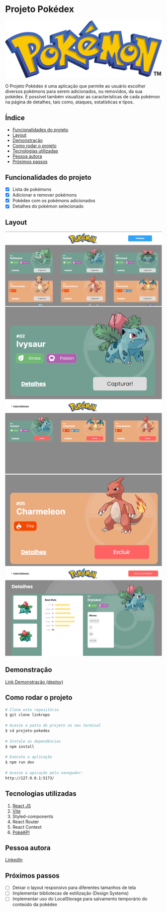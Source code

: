 # Projeto Pokédex

![Pokemon](./src/assets/images/pokemons-logo-header.svg)

O Projeto Pokédex é uma aplicação que permite ao usuário escolher diversos pokémons para serem adicionados, ou removidos, da sua pokédex. É possível também visualizar as características de cada pokémon na página de detalhes, tais como, ataques, estatísticas e tipos.

## Índice
- <a href="#funcionalidades">Funcionalidades do projeto</a>
- <a href="#layout">Layout</a>
- <a href="#demonstração">Demonstração</a>
- <a href="#rodar">Como rodar o projeto</a>
- <a href="#tecnologias-utilizadas"> Tecnologias utilizadas</a>
- <a href="#autora">Pessoa autora</a>
- <a href="#proximos-passos">Próximos passos</a>

## Funcionalidades do projeto

 - [x] Lista de pokémons
 - [x] Adicionar e remover pokémons
 - [x] Pokédex com os pokémons adicionados
 - [x] Detalhes do pokémon selecionado

## Layout
![Lista de Pokemóns](./src/assets/images/readme/layout-pokemonlist.png)
![Lista de Pokemóns-Card](./src/assets/images/readme/layout-pokemonList-card.png)
![Pokédex](./src/assets/images/readme/layout-pokedex.png)
![Pokédex-Card](./src/assets/images/readme/layout-pokedex-card.png)
![Pokémon- detalhes](./src/assets/images/readme/layout-pokemondetails.png)

## Demonstração
[Link Demonstração (deploy)](https://draconian-poison.surge.sh/)

## Como rodar o projeto
```bash
# Clone este repositório
$ git clone linkrepo

# Acesse a pasta do projeto no seu terminal
$ cd projeto-pokedex

# Instale as dependências
$ npm install

# Execute a aplicação 
$ npm run dev

# Acesse a apicação pelo navegador:
http://127.0.0.1:5173/
```

## Tecnologias utilizadas
1. [React JS](https://react.dev/)
2. [Vite](https://vitejs.dev/)
3. Styled-components
4. React Router
5. React Context
6. [PokéAPI](https://pokeapi.co/)

## Pessoa autora 
[LinkedIn](https://www.linkedin.com/in/julia-silva-borges/)

## Próximos passos
- [ ] Deixar o layout responsivo para diferentes tamanhos de tela
- [ ] Implementar bibliotecas de estilização (Design Systems)
- [ ] Implementar uso do LocalStorage para salvamento temporário do conteúdo da pokédex